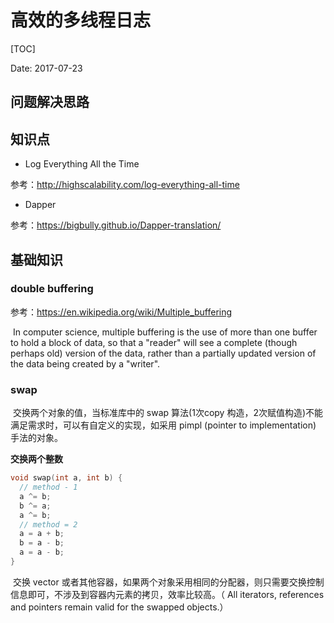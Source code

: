 # 高效的多线程日志

[TOC]

Date: 2017-07-23

## 问题解决思路





## 知识点

* Log Everything All the Time

参考：http://highscalability.com/log-everything-all-time

* Dapper

参考：https://bigbully.github.io/Dapper-translation/



## 基础知识

### double buffering

参考：https://en.wikipedia.org/wiki/Multiple_buffering

​      In computer science, multiple buffering is the use of more than one buffer to hold a block of data, so that a "reader" will see a complete (though perhaps old) version of the data, rather than a partially updated version of the data being created by a "writer".

### swap

​       交换两个对象的值，当标准库中的 swap 算法(1次copy 构造，2次赋值构造)不能满足需求时，可以有自定义的实现，如采用 pimpl (pointer to implementation) 手法的对象。

**交换两个整数**

```c++
void swap(int a, int b) {
  // method - 1
  a ^= b;
  b ^= a;
  a ^= b;
  // method = 2
  a = a + b;
  b = a - b;
  a = a - b;
}
```

​       交换 vector 或者其他容器，如果两个对象采用相同的分配器，则只需要交换控制信息即可，不涉及到容器内元素的拷贝，效率比较高。（ All iterators, references and pointers remain valid for the swapped objects.）












